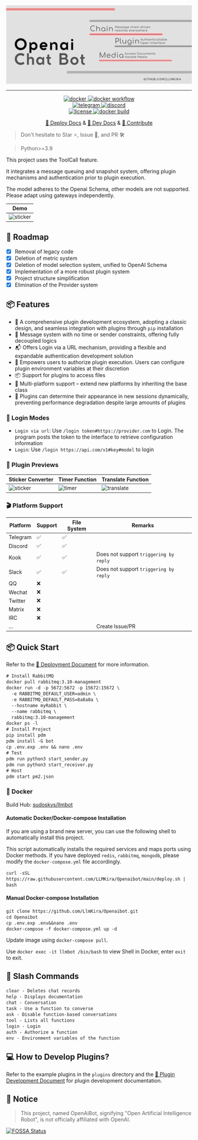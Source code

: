 ![cover](https://raw.githubusercontent.com/LlmKira/.github/main/llmbot/project_cover.png)

------------------

<p align="center">
<a href="https://hub.docker.com/repository/docker/sudoskys/llmbot/general">
    <img src="https://img.shields.io/docker/pulls/sudoskys/llmbot" alt="docker">
</a>
<a href="https://github.com/llmkira/openaibot/actions/workflows/docker-ci.yaml">
    <img src="https://github.com/llmkira/openaibot/actions/workflows/docker-ci.yaml/badge.svg" alt="docker workflow">
</a>
<br />
<a href="https://t.me/Openai_LLM">
    <img src="https://img.shields.io/badge/Join-Telegram-blue" alt="telegram">
</a>
<a href="https://discord.gg/6QHNdwhdE5">
    <img src="https://img.shields.io/badge/Join-Discord-blue" alt="discord">
</a>
<br/>
<a href="https://raw.githubusercontent.com/llmkira/openaibot/main/LICENSE">
    <img src="https://img.shields.io/github/license/llmkira/openaibot" alt="license">
</a>
<a href="https://hub.docker.com/repository/docker/sudoskys/llmbot/builds">
    <img src="https://img.shields.io/docker/v/sudoskys/llmbot" alt="docker build">
</a>
</p>

<p align="center">
  <a href="https://llmkira.github.io/Docs/">🍩 Deploy Docs</a>
  &
  <a href="https://llmkira.github.io/Docs/dev/basic">🧀 Dev Docs</a>
  &
  <a href=".github/CONTRIBUTING.md">🤝 Contribute</a>
</p>

> Don't hesitate to Star ⭐️, Issue 📝, and PR 🛠️

> Python>=3.9

This project uses the ToolCall feature.

It integrates a message queuing and snapshot system, offering plugin mechanisms and authentication prior to plugin
execution.

The model adheres to the Openai Schema, other models are not supported. Please adapt using gateways independently.

| Demo                              |
|-----------------------------------|
| ![sticker](./docs/chain_chat.gif) |

## 🍔 Roadmap

- [x] Removal of legacy code
- [x] Deletion of metric system
- [x] Deletion of model selection system, unified to OpenAI Schema
- [x] Implementation of a more robust plugin system
- [x] Project structure simplification
- [x] Elimination of the Provider system

## 📦 Features

- 🍪 A comprehensive plugin development ecosystem, adopting a classic design, and seamless integration with plugins
  through `pip` installation
- 📝 Message system with no time or sender constraints, offering fully decoupled logics
- 📬 Offers Login via a URL mechanism, providing a flexible and expandable authentication development solution
- 🍰 Empowers users to authorize plugin execution. Users can configure plugin environment variables at their discretion
- 📦 Support for plugins to access files
- 🍟 Multi-platform support – extend new platforms by inheriting the base class
- 🍔 Plugins can determine their appearance in new sessions dynamically, preventing performance degradation despite large
  amounts of plugins

### 🍔 Login Modes

- `Login via url`: Use `/login token#https://provider.com` to Login. The program posts the token to the interface to
  retrieve configuration information
- `Login`: Use `/login https://api.com/v1#key#model` to login

### 🧀 Plugin Previews

| Sticker Converter                   | Timer Function                  | Translate Function                           |
|-------------------------------------|---------------------------------|----------------------------------------------|
| ![sticker](./docs/sticker_func.gif) | ![timer](./docs/timer_func.gif) | ![translate](./docs/translate_file_func.gif) |

### 🎬 Platform Support

| Platform | Support | File System | Remarks                                |
|----------|---------|-------------|----------------------------------------|
| Telegram | ✅       | ✅           |                                        |
| Discord  | ✅       | ✅           |                                        |
| Kook     | ✅       | ✅           | Does not support `triggering by reply` |
| Slack    | ✅       | ✅           | Does not support `triggering by reply` |
| QQ       | ❌       |             |                                        |
| Wechat   | ❌       |             |                                        |
| Twitter  | ❌       |             |                                        |
| Matrix   | ❌       |             |                                        |
| IRC      | ❌       |             |                                        |
| ...      |         |             | Create Issue/PR                        |

## 📦 Quick Start

Refer to the [🧀 Deployment Document](https://llmkira.github.io/Docs/) for more information.

```shell
# Install RabbitMQ
docker pull rabbitmq:3.10-management
docker run -d -p 5672:5672 -p 15672:15672 \
  -e RABBITMQ_DEFAULT_USER=admin \
  -e RABBITMQ_DEFAULT_PASS=8a8a8a \
  --hostname myRabbit \
  --name rabbitmq \
  rabbitmq:3.10-management
docker ps -l
# Install Project
pip install pdm
pdm install -G bot
cp .env.exp .env && nano .env
# Test
pdm run python3 start_sender.py
pdm run python3 start_receiver.py
# Host
pdm start pm2.json
```

### 🥣 Docker

Build Hub: [sudoskys/llmbot](https://hub.docker.com/repository/docker/sudoskys/llmbot/general)

#### Automatic Docker/Docker-compose Installation

If you are using a brand new server, you can use the following shell to automatically install this project.

This script automatically installs the required services and maps ports using Docker methods. If you have
deployed `redis`, `rabbitmq`, `mongodb`, please modify the `docker-compose.yml` file accordingly.

```shell
curl -sSL https://raw.githubusercontent.com/LLMKira/Openaibot/main/deploy.sh | bash
```

#### Manual Docker-compose Installation

```shell
git clone https://github.com/LlmKira/Openaibot.git
cd Openaibot
cp .env.exp .env&&nano .env
docker-compose -f docker-compose.yml up -d
```

Update image using `docker-compose pull`.

Use `docker exec -it llmbot /bin/bash` to view Shell in Docker, enter `exit` to exit.

## 🍪 Slash Commands

```shell
clear - Deletes chat records
help - Displays documentation
chat - Conversation
task - Use a function to converse
ask - Disable function-based conversations
tool - Lists all functions
login - Login
auth - Authorize a function
env - Environment variables of the function
```

## 💻 How to Develop Plugins?

Refer to the example plugins in the `plugins` directory and
the [🧀 Plugin Development Document](https://llmkira.github.io/Docs/dev/basic) for plugin development documentation.

## 📜 Notice

> This project, named OpenAiBot, signifying "Open Artificial Intelligence Robot", is not officially affiliated with
> OpenAI.


[![FOSSA Status](https://app.fossa.com/api/projects/git%2Bgithub.com%2Fsudoskys%2FOpenaibot.svg?type=small)](https://app.fossa.com/projects/git%2Bgithub.com%2Fsudoskys%2FOpenaibot?ref=badge_small)
